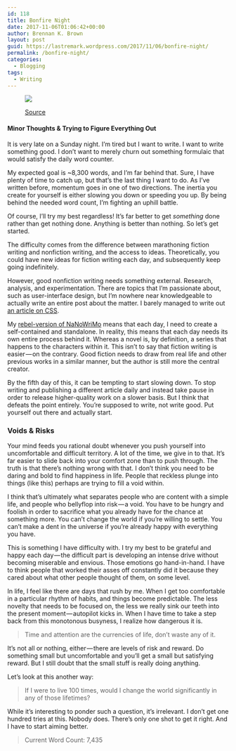 ```yaml
---
id: 118
title: Bonfire Night
date: 2017-11-06T01:06:42+00:00
author: Brennan K. Brown
layout: post
guid: https://lastremark.wordpress.com/2017/11/06/bonfire-night/
permalink: /bonfire-night/
categories:
  - Blogging
tags:
  - Writing
---
```


<figure class="wp-caption"> 

<img data-width="2580" data-height="1280" src="https://cdn-images-1.medium.com/max/2560/1*UU9-b1X7DrKvExGkaZzFgQ.png" /> <figcaption class="wp-caption-text"><a href="https://pixabay.com/en/campfire-bonfire-fire-fire-place-99058/" target="_blank" rel="noopener noreferrer">Source</a></figcaption></figure> 

#### Minor Thoughts & Trying to Figure Everything Out

<span>It</span> is very late on a Sunday night. I’m tired but I want to write. I want to write something good. I don’t want to merely churn out something formulaic that would satisfy the daily word counter.

My expected goal is ~8,300 words, and I’m far behind that. Sure, I have plenty of time to catch up, but that’s the last thing I want to do. As I’ve written before, momentum goes in one of two directions. The inertia you create for yourself is either slowing you down or speeding you up. By being behind the needed word count, I’m fighting an uphill battle.

Of course, I’ll try my best regardless! It’s far better to get _something_ done rather than get nothing done. Anything is better than nothing. So let’s get started.

The difficulty comes from the difference between marathoning fiction writing and nonfiction writing, and the access to ideas. Theoretically, you could have new ideas for fiction writing each day, and subsequently keep going indefinitely.

However, good nonfiction writing needs something external. Research, analysis, and experimentation. There are topics that I’m passionate about, such as user-interface design, but I’m nowhere near knowledgeable to actually write an entire post about the matter. I barely managed to write out <a href="https://medium.com/@brennanbrown/css-hacks-creating-blogs-ce56bc7259a3" target="_blank" rel="noopener noreferrer">an article on CSS</a>.

My <a href="https://medium.com/@brennanbrown/not-writing-a-novel-nanowrimo-3c1dba08f103" target="_blank" rel="noopener noreferrer">rebel-version of NaNoWriMo</a> means that each day, I need to create a self-contained and standalone. In reality, this means that each day needs its own entire process behind it. Whereas a novel is, by definition, a series that happens to the characters within it. This isn’t to say that fiction writing is easier — on the contrary. Good fiction needs to draw from real life and other previous works in a similar manner, but the author is still more the central creator.

By the fifth day of this, it can be tempting to start slowing down. To stop writing and publishing a different article daily and instead take pause in order to release higher-quality work on a slower basis. But I think that defeats the point entirely. You’re supposed to write, not write good. Put yourself out there and actually start.

### Voids & Risks

<span>Y</span>our mind feeds you rational doubt whenever you push yourself into uncomfortable and difficult territory. A lot of the time, we give in to that. It’s far easier to slide back into your comfort zone than to push through. The truth is that there’s nothing wrong with that. I don’t think you need to be daring and bold to find happiness in life. People that reckless plunge into things (like this) perhaps are trying to fill a void within.

I think that’s ultimately what separates people who are content with a simple life, and people who bellyflop into risk — a void. You have to be hungry and foolish in order to sacrifice what you already have for the chance at something more. You can’t change the world if you’re willing to settle. You can’t make a dent in the universe if you’re already happy with everything you have.

This is something I have difficulty with. I try my best to be grateful and happy each day — the difficult part is developing an intense drive without becoming miserable and envious. Those emotions go hand-in-hand. I have to think people that worked their asses off constantly did it because they cared about what other people thought of them, on some level.

In life, I feel like there are days that rush by me. When I get too comfortable in a particular rhythm of habits, and things become predictable. The less novelty that needs to be focused on, the less we really sink our teeth into the present moment — autopilot kicks in. When I have time to take a step back from this monotonous busyness, I realize how dangerous it is.

> Time and attention are the currencies of life, don’t waste any of it.

It’s not all or nothing, either — there are levels of risk and reward. Do something small but uncomfortable and you’ll get a small but satisfying reward. But I still doubt that the small stuff is really doing anything.

Let’s look at this another way:

> If I were to live 100 times, would I change the world significantly in any of those lifetimes?

While it’s interesting to ponder such a question, it’s irrelevant. I don’t get one hundred tries at this. Nobody does. There’s only one shot to get it right. And I have to start aiming better.



> Current Word Count: 7,435